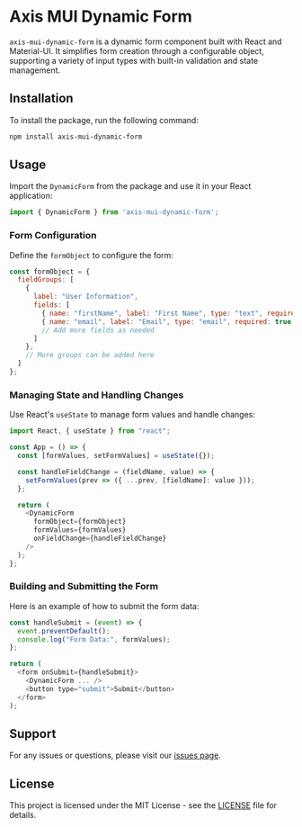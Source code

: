  # Axis MUI Dynamic Form

 `axis-mui-dynamic-form` is a dynamic form component built with React and Material-UI. It simplifies form creation through a configurable object, supporting a variety of input types with built-in validation and state management.

 ## Installation

 To install the package, run the following command:

 ```bash
 npm install axis-mui-dynamic-form
 ```

 ## Usage

 Import the `DynamicForm` from the package and use it in your React application:

 ```javascript
 import { DynamicForm } from 'axis-mui-dynamic-form';
 ```

 ### Form Configuration

 Define the `formObject` to configure the form:

 ```javascript
 const formObject = {
   fieldGroups: [
     {
       label: "User Information",
       fields: [
         { name: "firstName", label: "First Name", type: "text", required: true },
         { name: "email", label: "Email", type: "email", required: true },
         // Add more fields as needed
       ]
     },
     // More groups can be added here
   ]
 };
 ```

 ### Managing State and Handling Changes

 Use React's `useState` to manage form values and handle changes:

 ```javascript
 import React, { useState } from "react";

const App = () => {
   const [formValues, setFormValues] = useState({});

   const handleFieldChange = (fieldName, value) => {
     setFormValues(prev => ({ ...prev, [fieldName]: value }));
   };

   return (
     <DynamicForm
       formObject={formObject}
       formValues={formValues}
       onFieldChange={handleFieldChange}
     />
   );
 };
 ```

 ### Building and Submitting the Form

 Here is an example of how to submit the form data:

 ```javascript
 const handleSubmit = (event) => {
   event.preventDefault();
   console.log("Form Data:", formValues);
 };

 return (
   <form onSubmit={handleSubmit}>
     <DynamicForm ... />
     <button type="submit">Submit</button>
   </form>
 );
 ```

 ## Support

 For any issues or questions, please visit our [issues page](https://github.com/MouhannadKhodor/axis-mui-dynamic-form/issues).

 ## License

 This project is licensed under the MIT License - see the [LICENSE](https://github.com/MouhannadKhodor/axis-mui-dynamic-form/blob/main/LICENSE) file for details.

